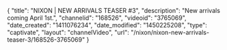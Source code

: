 {
    "title": "NIXON | NEW ARRIVALS TEASER #3",
    "description": "New arrivals coming April 1st.",
    "channelid": "168526",
    "videoid": "3765069",
    "date_created": "1411076234",
    "date_modified": "1450225208",
    "type": "captivate",
    "layout": "channelVideo",
    "url": "\/nixon\/nixon-new-arrivals-teaser-3\/168526-3765069"
}